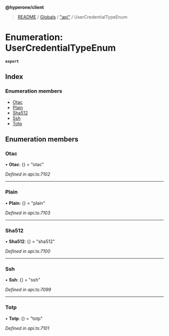 **@hyperone/client**

> [README](../README.md) / [Globals](../globals.md) / ["api"](../modules/_api_.md) / UserCredentialTypeEnum

# Enumeration: UserCredentialTypeEnum

**`export`** 

## Index

### Enumeration members

* [Otac](_api_.usercredentialtypeenum.md#otac)
* [Plain](_api_.usercredentialtypeenum.md#plain)
* [Sha512](_api_.usercredentialtypeenum.md#sha512)
* [Ssh](_api_.usercredentialtypeenum.md#ssh)
* [Totp](_api_.usercredentialtypeenum.md#totp)

## Enumeration members

### Otac

•  **Otac**: {} = "otac"

*Defined in api.ts:7102*

___

### Plain

•  **Plain**: {} = "plain"

*Defined in api.ts:7103*

___

### Sha512

•  **Sha512**: {} = "sha512"

*Defined in api.ts:7100*

___

### Ssh

•  **Ssh**: {} = "ssh"

*Defined in api.ts:7099*

___

### Totp

•  **Totp**: {} = "totp"

*Defined in api.ts:7101*

